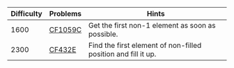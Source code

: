 | Difficulty | Problems | Hints |
| -------- | -------- | -------- |
| 1600 | [CF1059C](https://codeforces.com/problemset/problem/1059/C) | Get the first non-$1$ element as soon as possible. |
| 2300 | [CF432E](https://codeforces.com/problemset/problem/432/E) | Find the first element of non-filled position and fill it up. |